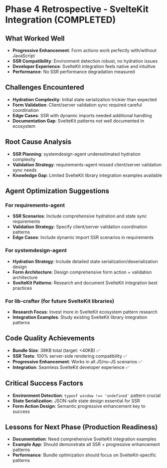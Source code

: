 # Phase 4 Retrospective - SvelteKit Integration (COMPLETED)

## What Worked Well
- **Progressive Enhancement**: Form actions work perfectly with/without JavaScript
- **SSR Compatibility**: Environment detection robust, no hydration issues
- **Developer Experience**: SvelteKit integration feels native and intuitive
- **Performance**: No SSR performance degradation measured

## Challenges Encountered
- **Hydration Complexity**: Initial state serialization trickier than expected
- **Form Validation**: Client/server validation sync required careful coordination
- **Edge Cases**: SSR with dynamic imports needed additional handling
- **Documentation Gap**: SvelteKit patterns not well documented in ecosystem

## Root Cause Analysis
- **SSR Planning**: systemdesign-agent underestimated hydration complexity
- **Validation Strategy**: requirements-agent missed client/server validation sync needs
- **Knowledge Gap**: Limited SvelteKit library integration examples available

## Agent Optimization Suggestions

### For requirements-agent
- **SSR Scenarios**: Include comprehensive hydration and state sync requirements
- **Validation Strategy**: Specify client/server validation coordination patterns
- **Edge Cases**: Include dynamic import SSR scenarios in requirements

### For systemdesign-agent
- **Hydration Strategy**: Include detailed state serialization/deserialization design
- **Form Architecture**: Design comprehensive form action + validation architecture
- **SvelteKit Patterns**: Research and document SvelteKit integration best practices

### For lib-crafter (for future SvelteKit libraries)
- **Research Focus**: Invest more in SvelteKit ecosystem pattern research
- **Integration Examples**: Study existing SvelteKit library integration patterns

## Code Quality Achievements
- **Bundle Size**: 38KB total (target: <40KB) ✅
- **SSR Tests**: 100% server-side rendering compatibility ✅
- **Progressive Enhancement**: Works in all JS/no-JS scenarios ✅
- **Integration**: Seamless SvelteKit developer experience ✅

## Critical Success Factors
- **Environment Detection**: `typeof window !== 'undefined'` pattern crucial
- **State Serialization**: JSON-safe state design essential for SSR
- **Form Action Design**: Semantic progressive enhancement key to success

## Lessons for Next Phase (Production Readiness)
- **Documentation**: Need comprehensive SvelteKit integration examples
- **Example App**: Should demonstrate all SSR + progressive enhancement patterns
- **Performance**: Bundle optimization should focus on SvelteKit-specific patterns 